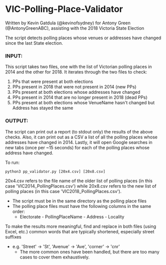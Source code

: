 # VIC-Polling-Place-Validator
Written by Kevin Gatdula (@kevinofsydney) for Antony Green (@AntonyGreenABC), assisting with the 2018 Victoria State Election 

The script detects polling places whose venues or addresses have changed since the last State election.

### INPUT: 
This script takes two files, one with the list of Victorian polling places in 2014 and the other for 2018.
It iterates through the two files to check:

1. PPs that were present at both elections
2. PPs present in 2018 that were not present in 2014 (new PPs)
3. PPs present at both elections whose addresses have changed
4. PPs present in 2014 that are no longer present in 2018 (dead PPs)
5. PPs present at both elections whose VenueName hasn't changed but Address has stayed the same

### OUTPUT:    
The script can print out a report (to stdout only) the results of the above checks.
Also, it can print out as a CSV a list of all the polling places whose addresses have changed in 2014. 
Lastly, it will open Google searches in new tabs (once per ~15 seconds) for each of the polling places whose address have changed. 

To run: 

`python3 pp_validator.py [20x4.csv] [20x8.csv]`

20x4.csv refers to the file name of the older list of polling places (in this case 'VIC2014_PollingPlaces.csv') while 20x8.csv refers to the new list of polling places (in this case 'VIC2018_PollingPlaces.csv').
* The script must be in the same directory as the polling place files
* The polling place files must have the following columns in the same order:
  * Electorate - PollingPlaceName - Address - Locality
        
To make the results more meaningful, find and replace in both files (using Excel, etc.) common words that are typically shortened, especially street suffixes 
* e.g. 'Street' -> 'St', 'Avenue' -> 'Ave', 'corner' -> 'cnr'
  * The more common ones have been handled, but there are too many cases to cover them exhaustively.
